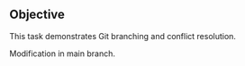 ## Objective
This task demonstrates Git branching and conflict resolution.

Modification in main branch.
